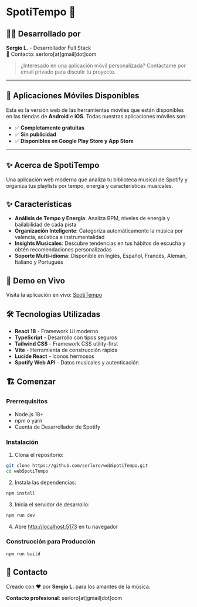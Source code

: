 # SpotiTempo 🎵

## 👨‍💻 Desarrollado por

**Sergio L.** - Desarrollador Full Stack  
📧 Contacto: serloro[at]gmail[dot]com

> ¿Interesado en una aplicación móvil personalizada? Contáctame por email privado para discutir tu proyecto.

---

## 📱 Aplicaciones Móviles Disponibles

Esta es la versión web de las herramientas móviles que están disponibles en las tiendas de **Android** e **iOS**. Todas nuestras aplicaciones móviles son:

- ✅ **Completamente gratuitas**
- ✅ **Sin publicidad**
- ✅ **Disponibles en Google Play Store y App Store**

---

## ✨ Acerca de SpotiTempo

Una aplicación web moderna que analiza tu biblioteca musical de Spotify y organiza tus playlists por tempo, energía y características musicales.

## ✨ Características

- **Análisis de Tempo y Energía**: Analiza BPM, niveles de energía y bailabilidad de cada pista
- **Organización Inteligente**: Categoriza automáticamente la música por valencia, acústica e instrumentalidad
- **Insights Musicales**: Descubre tendencias en tus hábitos de escucha y obtén recomendaciones personalizadas
- **Soporte Multi-idioma**: Disponible en Inglés, Español, Francés, Alemán, Italiano y Portugués

## 🚀 Demo en Vivo

Visita la aplicación en vivo: [SpotiTempo](https://serloro.github.io/webSpotiTempo/)

## 🛠️ Tecnologías Utilizadas

- **React 18** - Framework UI moderno
- **TypeScript** - Desarrollo con tipos seguros
- **Tailwind CSS** - Framework CSS utility-first
- **Vite** - Herramienta de construcción rápida
- **Lucide React** - Iconos hermosos
- **Spotify Web API** - Datos musicales y autenticación

## 🏗️ Comenzar

### Prerrequisitos

- Node.js 18+ 
- npm o yarn
- Cuenta de Desarrollador de Spotify

### Instalación

1. Clona el repositorio:
```bash
git clone https://github.com/serloro/webSpotiTempo.git
cd webSpotiTempo
```

2. Instala las dependencias:
```bash
npm install
```

3. Inicia el servidor de desarrollo:
```bash
npm run dev
```

4. Abre [http://localhost:5173](http://localhost:5173) en tu navegador

### Construcción para Producción

```bash
npm run build
```

## 📧 Contacto

Creado con ❤️ por **Sergio L.** para los amantes de la música.

**Contacto profesional**: serloro[at]gmail[dot]com